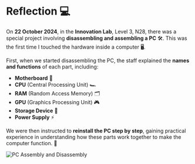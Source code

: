 # Reflection 💻

On **22 October 2024**, in the **Innovation Lab**, Level 3, N28, there was a special project involving **disassembling and assembling a PC** 🛠️. This was the first time I touched the hardware inside a computer 🖥️.

First, when we started disassembling the PC, the staff explained the **names and functions** of each part, including:

- **Motherboard** 🧩  
- **CPU** (Central Processing Unit) 🏎️  
- **RAM** (Random Access Memory) 🗂️  
- **GPU** (Graphics Processing Unit) 🎮  
- **Storage Device** 💾  
- **Power Supply** ⚡  

We were then instructed to **reinstall the PC step by step**, gaining practical experience in understanding how these parts work together to make the computer function. 🚀

![PC Assembly and Disassembly](https://github.com/user-attachments/assets/cd2cb4ff-5fa9-45d3-b163-42ee006215c0)
